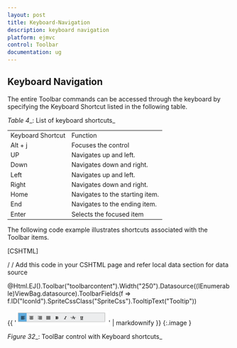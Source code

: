 ```yaml
---
layout: post
title: Keyboard-Navigation
description: keyboard navigation
platform: ejmvc
control: Toolbar
documentation: ug
---
```


## Keyboard Navigation

The entire Toolbar commands can be accessed through the keyboard by specifying the Keyboard Shortcut listed in the following table.

_Table_ _4__: List of keyboard shortcuts_

<table>
<tr>
<td>
Keyboard Shortcut</td><td>
Function</td></tr>
<tr>
<td>
Alt + j</td><td>
Focuses the control</td></tr>
<tr>
<td>
UP</td><td>
Navigates up and left.</td></tr>
<tr>
<td>
Down</td><td>
Navigates down and right.</td></tr>
<tr>
<td>
Left</td><td>
Navigates up and left.</td></tr>
<tr>
<td>
Right</td><td>
Navigates down and right.</td></tr>
<tr>
<td>
Home</td><td>
Navigates to the starting item.</td></tr>
<tr>
<td>
End</td><td>
Navigates to the ending item.</td></tr>
<tr>
<td>
Enter</td><td>
Selects the focused item</td></tr>
</table>


The following code example illustrates shortcuts associated with the Toolbar items.



[CSHTML] 

/ / Add this code in your CSHTML page and refer local data section for data source

<div class="cols-sample-area">    @Html.EJ().Toolbar("toolbarcontent").Width("250").Datasource((IEnumerable<ToolbarLocalBinding>)ViewBag.datasource).ToolbarFields(f => f.ID("IconId").SpriteCssClass("SpriteCss").TooltipText("Tooltip")) 

</div>





{{ '![](Keyboard-Navigation_images/Keyboard-Navigation_img1.png)' | markdownify }}
{:.image }


_Figure_ _32__: ToolBar control with Keyboard shortcuts_

